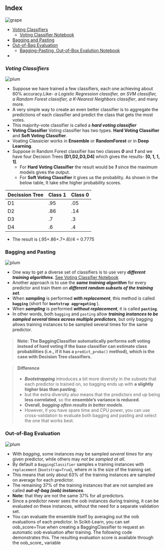 ## Index
![grape](https://user-images.githubusercontent.com/12748752/126882595-d1f5449e-14bb-4ab3-809c-292caf0858a1.png)
* [Voting Classifiers](#voting-classifiers)
   * [Voting Classifier Notebook](https://nbviewer.org/github/iAmKankan/MachineLearning_With_Python/blob/master/Supervised/Ensemble-Learning_and_Randon-Forest/votingClassifier.ipynb)
 * [Bagging and Pasting](#bagging-and-pasting)
 * [Out-of-Bag Evaluation](https://nbviewer.org/github/iAmKankan/MachineLearning_With_Python/tree/master/Supervised/Ensemble-Learning_and_Randon-Forest#out-of-bag-evaluation)
   * [Bagging-Pasting, Out-of-Box Evalution Notebook](https://nbviewer.org/github/iAmKankan/MachineLearning_With_Python/blob/master/Supervised/Ensemble-Learning_and_Randon-Forest/bagging_pasting.ipynb)
 * 

### _Voting Classifiers_
![plum](https://user-images.githubusercontent.com/12748752/126882596-b9ba4645-7001-435e-9a3c-d4416a2543c1.png)
* Suppose we have trained a few classifiers, each one achieving about 80% accuracy.Like- _a Logistic Regression classifier, an SVM classifier, a Random Forest classifier, a K-Nearest Neighbors classifier_, and many more.
* A very simple way to create an even better classifier is to aggregate the predictions of each classifier and predict the class that gets the most votes. 
* This majority-vote classifier is called a _**hard voting classifier**_
* **Voting Classifier** Voting classifier has two types. **Hard Voting Classifier** and **Soft Voting Classifier**.
* Voating Classicier works in **Ensemble** or **RandomForest** or in **Deep Learning**.
* Suppose in Random Forest classifier has two classes ***0*** and ***1*** and we have four Decision Trees **[D1,D2,D3,D4]** which gives the results- **[0, 1, 1, 1]**.
    * For **Hard Voting Classifier** the result would be ***1*** since the maximum models gives the output.
    * For **Soft Voting Classifier** it gives us the probablity. As shown in the below table, It take sthe higher probability scores.
    
| Decission Tree |Class **1** |Class **0** |
|----|-------|-------|
| D1 | .95 | .05 |
| D2 | .86 | .14 |
| D3 | .7 | .3 |
| D4 | .6 | .4 |


* The result is (.95+.86+.7+.6)/4 = 0.7775


### Bagging and Pasting
![plum](https://user-images.githubusercontent.com/12748752/126882596-b9ba4645-7001-435e-9a3c-d4416a2543c1.png)
* One way to get a diverse set of classifiers is to use very **_different training algorithms_**. [See Voting Classifier Notebook](https://nbviewer.org/github/iAmKankan/MachineLearning_With_Python/blob/master/Supervised/Ensemble-Learning_and_Randon-Forest/votingClassifier.ipynb)
* Another approach is to use the ***same training algorithm*** for every predictor and train them on ***different random subsets of the training set***.
* When **_sampling_** is performed **_with replacement_**, this method is called **`bagging`** (short for **`bootstrap aggregating`** ). 
* When **_sampling_** is performed **_without replacement_**, it is called **`pasting`**. 
* In other words, both `bagging` and `pasting` allow **_training instances to be sampled several times across multiple predictors_**, but only bagging allows training instances to be sampled several times for the same predictor.
> #### Note: The BaggingClassifier automatically performs soft voting instead of hard voting if the base classifier can estimate class probabilities (i.e., if it has a `predict_proba()` method), which is the case with Decision Tree classifiers.

> #### Difference
> * _**Bootstrapping**_ introduces a bit more diversity in the subsets that each predictor is trained on, so bagging ends up with **a slightly higher bias than pasting**; 
> * but the extra diversity also means that the predictors end up being **less correlated**, so the **ensemble’s variance is reduced**. 
> * **Overall**, _**bagging often results in better models**_. 
> * However, if you have spare time and CPU power, you can use cross-validation to evaluate both bagging and pasting and select the one that works best.


### Out-of-Bag Evaluation
![plum](https://user-images.githubusercontent.com/12748752/126882596-b9ba4645-7001-435e-9a3c-d4416a2543c1.png)
* With _bagging_, some instances may be sampled _several times_ for any given predictor, while others may _not be sampled at all_. 
* By default a `BaggingClassifier` samples `m` training instances with `replacement` (`bootstrap=True`), where _m_ is the size of the training set. 
* This means that only about 63% of the training instances are sampled on average for each predictor. 
* The remaining 37% of the training instances that are not sampled are called **_out-of-bag (oob) instances_**.
*  **Note**:  that they are not the same 37% for all predictors. 
*  Since a predictor never sees the oob instances during training, it can be evaluated on these instances, without the need for a separate validation set. 
*  You can evaluate the ensemble itself by averaging out the oob evaluations of each predictor. In Scikit-Learn, you can set oob_score=True when creating a BaggingClassifier to request an automatic oob evaluation after training. The following code demonstrates this. The resulting evaluation score is available through the oob_score_ variable
